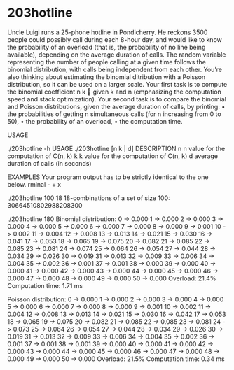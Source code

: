 # 203hotline

Uncle Luigi runs a 25-phone hotline in Pondicherry. He reckons 3500 people could possibly call during
each 8-hour day, and would like to know the probability of an overload (that is, the probability of no line
being available), depending on the average duration of calls.
The random variable representing the number of people calling at a given time follows the binomial distribution, with calls being independent from each other. You’re also thinking about estimating the binomial
ditribution with a Poisson distribution, so it can be used on a larger scale.
Your first task is to compute the binomial coefficient
n
k

given k and n (emphasizing the computation speed
and stack optimization).
Your second task is to compare the binomial and Poisson distributions, given the average duration of calls,
by printing:
• the probabilities of getting n simultaneous calls (for n increasing from 0 to 50),
• the probability of an overload,
• the computation time.

USAGE

 ./203hotline -h
USAGE
./203hotline [n k | d]
DESCRIPTION
n n value for the computation of C(n, k)
k k value for the computation of C(n, k)
d average duration of calls (in seconds)

EXAMPLES
Your program output has to be strictly identical to the one below.
rminal - + x

./203hotline 100 18
18-combinations of a set of size 100:
30664510802988208300


 ./203hotline 180
Binomial distribution:
0 -> 0.000 1 -> 0.000 2 -> 0.000 3 -> 0.000 4 -> 0.000
5 -> 0.000 6 -> 0.000 7 -> 0.000 8 -> 0.000 9 -> 0.001
10 -> 0.002 11 -> 0.004 12 -> 0.008 13 -> 0.013 14 -> 0.021
15 -> 0.030 16 -> 0.041 17 -> 0.053 18 -> 0.065 19 -> 0.075
20 -> 0.082 21 -> 0.085 22 -> 0.085 23 -> 0.081 24 -> 0.074
25 -> 0.064 26 -> 0.054 27 -> 0.044 28 -> 0.034 29 -> 0.026
30 -> 0.019 31 -> 0.013 32 -> 0.009 33 -> 0.006 34 -> 0.004
35 -> 0.002 36 -> 0.001 37 -> 0.001 38 -> 0.000 39 -> 0.000
40 -> 0.000 41 -> 0.000 42 -> 0.000 43 -> 0.000 44 -> 0.000
45 -> 0.000 46 -> 0.000 47 -> 0.000 48 -> 0.000 49 -> 0.000
50 -> 0.000
Overload: 21.4%
Computation time: 1.71 ms


Poisson distribution:
0 -> 0.000 1 -> 0.000 2 -> 0.000 3 -> 0.000 4 -> 0.000
5 -> 0.000 6 -> 0.000 7 -> 0.000 8 -> 0.000 9 -> 0.001
10 -> 0.002 11 -> 0.004 12 -> 0.008 13 -> 0.013 14 -> 0.021
15 -> 0.030 16 -> 0.042 17 -> 0.053 18 -> 0.065 19 -> 0.075
20 -> 0.082 21 -> 0.085 22 -> 0.085 23 -> 0.081 24 -> 0.073
25 -> 0.064 26 -> 0.054 27 -> 0.044 28 -> 0.034 29 -> 0.026
30 -> 0.019 31 -> 0.013 32 -> 0.009 33 -> 0.006 34 -> 0.004
35 -> 0.002 36 -> 0.001 37 -> 0.001 38 -> 0.001 39 -> 0.000
40 -> 0.000 41 -> 0.000 42 -> 0.000 43 -> 0.000 44 -> 0.000
45 -> 0.000 46 -> 0.000 47 -> 0.000 48 -> 0.000 49 -> 0.000
50 -> 0.000
Overload: 21.5%
Computation time: 0.34 ms
